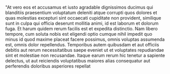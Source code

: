 "At vero eos et accusamus et iusto agradable dignissimos ducimus qui blanditiis praesentium voluptatum deleniti
 atque corrupti quos dolores et quas molestias excepturi sint occaecati cupiditate non provident, similique
  sunt in culpa qui officia deserunt mollitia animi, id est laborum et dolorum fuga. Et harum quidem rerum 
  facilis est et expedita distinctio. Nam libero tempore, cum soluta nobis est eligendi optio cumque nihil 
  impedit quo minus id quod maxime placeat facere possimus, omnis voluptas assumenda est, omnis dolor 
  repellendus. Temporibus autem quibusdam et aut officiis debitis aut rerum necessitatibus saepe eveniet ut et 
  voluptates repudiandae sint et molestiae non recusandae. Itaque earum rerum hic tenetur a sapiente delectus,
   ut aut reiciendis voluptatibus maiores alias consequatur aut perferendis doloribus asperiores repellat      